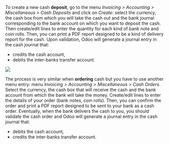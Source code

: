 To create a new cash **deposit**, go to the menu *Invoicing \>
Accounting \> Miscellaneous \> Cash Deposits* and click on *Create*:
select the currency, the cash box from which you will take the cash out
and the bank journal corresponding to the bank account on which you want
to deposit the cash. Then create/edit lines to enter the quantity for
each kind of bank note and coin rolls. Then, you can print a PDF report
designed to be a kind of delivery report for the cash. Upon validation,
Odoo will generate a journal entry in the cash journal that:

- credits the cash account,
- debits the inter-banks transfer account.

![](static/description/cash_deposit_form.png)

The process is very similar when **ordering** cash but you have to use
another menu entry: menu *Invoicing \> Accounting \> Miscellaneous \>
Cash Orders*. Select the currency, the cash box that will receive the
cash and the bank account from which the bank will take the money.
Create/edit lines to enter the details of your order (bank notes, coin
rolls). Then, you can confirm the order and print a PDF report designed
to be sent to your bank as a cash order. Eventually, when the bank
delivers the cash to you, you should validate the cash order and Odoo
will generate a journal entry in the cash journal that:

- debits the cash account,
- credits the inter-banks transfer account.
